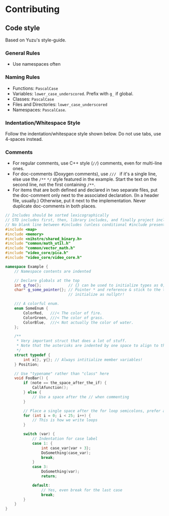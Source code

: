 # Contributing

## Code style
Based on Yuzu's style-guide.

### General Rules
* Use namespaces often

### Naming Rules
* Functions: `PascalCase`
* Variables: `lower_case_underscored`. Prefix with `g_` if global.
* Classes: `PascalCase`
* Files and Directories: `lower_case_underscored`
* Namespaces: `PascalCase`.

### Indentation/Whitespace Style
Follow the indentation/whitespace style shown below. Do not use tabs, use 4-spaces instead.

### Comments
* For regular comments, use C++ style (`//`) comments, even for multi-line ones.
* For doc-comments (Doxygen comments), use `/// ` if it's a single line, else use the `/**` `*/` style featured in the example. Start the text on the second line, not the first containing `/**`.
* For items that are both defined and declared in two separate files, put the doc-comment only next to the associated declaration. (In a header file, usually.) Otherwise, put it next to the implementation. Never duplicate doc-comments in both places.

```cpp
// Includes should be sorted lexicographically
// STD includes first, then, library includes, and finally project includes
// No blank line between #includes (unless conditional #include presents)
#include <map>
#include <memory>
#include <nihstro/shared_binary.h>
#include "common/math_util.h"
#include "common/vector_math.h"
#include "video_core/pica.h"
#include "video_core/video_core.h"

namespace Example {
    // Namespace contents are indented

    // Declare globals at the top
    int g_foo{};            // {} can be used to initialize types as 0, false, or nullptr
    char* g_some_pointer{}; // Pointer * and reference & stick to the type name, and make sure to
                            // initialize as nullptr!

    /// A colorful enum.
    enum SomeEnum {
        ColorRed,   ///< The color of fire.
        ColorGreen, ///< The color of grass.
        ColorBlue,  ///< Not actually the color of water.
    };

    /**
     * Very important struct that does a lot of stuff.
     * Note that the asterisks are indented by one space to align to the first line.
     */
    struct typedef {
        int x{}, y{}; // Always intitialize member variables!
    } Position;

    // Use "typename" rather than "class" here
    void FooBar() {
        if (note == the_space_after_the_if) {
            CallAfunction();
        } else {
            // Use a space after the // when commenting
        }

        // Place a single space after the for loop semicolons, prefer after-increment
        for (int i = 0; i < 25; i++) {
            // This is how we write loops
        }

        switch (var) {
            // Indentation for case label
            case 1: {
                int case_var{var + 3};
                DoSomething(case_var);
                break;
            }
            case 3:
                DoSomething(var);
                return;

            default:
                // Yes, even break for the last case
                break;
        }
    }
}
```